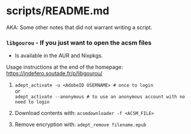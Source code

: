 # scripts/README.md

AKA: Some other notes that did not warrant writing a script.

### `libgourou` - If you just want to open the acsm files

- Is available in the AUR and Nixpkgs.

Usage instructions at the end of the homepage: \
https://indefero.soutade.fr/p/libgourou/

1.  `adept_activate -u <AdobeID USERNAME> # once to login` \
    or \
    `adept_activate --anonymous # to use an anonymous account with no need to login`

2. Download contents with: `acsmdownloader -f <ACSM_FILE>`

3. Remove encryption with: `adept_remove filename.epub`

